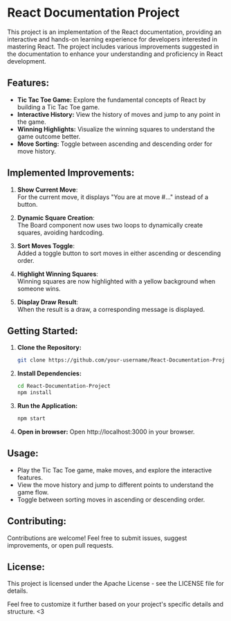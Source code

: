 # React Documentation Project

This project is an implementation of the React documentation, providing an interactive and hands-on learning experience for developers interested in mastering React. The project includes various improvements suggested in the documentation to enhance your understanding and proficiency in React development.

## Features:

- **Tic Tac Toe Game:** Explore the fundamental concepts of React by building a Tic Tac Toe game.
- **Interactive History:** View the history of moves and jump to any point in the game.
- **Winning Highlights:** Visualize the winning squares to understand the game outcome better.
- **Move Sorting:** Toggle between ascending and descending order for move history.

## Implemented Improvements:

1. **Show Current Move**:<br>
For the current move, it displays "You are at move #..." instead of a button.

2. **Dynamic Square Creation**:<br>
The Board component now uses two loops to dynamically create squares, avoiding hardcoding.

3. **Sort Moves Toggle**:<br>
Added a toggle button to sort moves in either ascending or descending order.

4. **Highlight Winning Squares**:<br>
Winning squares are now highlighted with a yellow background when someone wins.

5. **Display Draw Result**:<br>
When the result is a draw, a corresponding message is displayed.

## Getting Started:

1. **Clone the Repository:**
   ```bash
   git clone https://github.com/your-username/React-Documentation-Project.git

2. **Install Dependencies:**
   ```bash
   cd React-Documentation-Project
   npm install

3. **Run the Application:**
   ```bash
   npm start
4. **Open in browser:**
   Open http://localhost:3000 in your browser.

## Usage:
- Play the Tic Tac Toe game, make moves, and explore the interactive features.
- View the move history and jump to different points to understand the game flow.
- Toggle between sorting moves in ascending or descending order.

## Contributing:
Contributions are welcome! Feel free to submit issues, suggest improvements, or open pull requests.

## License:
This project is licensed under the Apache License - see the LICENSE file for details.


Feel free to customize it further based on your project's specific details and structure.
<3
